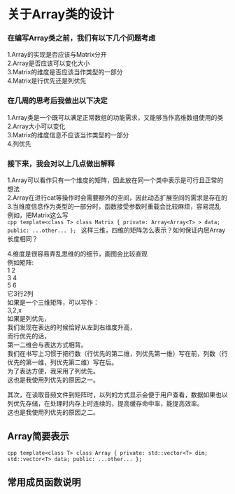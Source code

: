 # 关于Array类的设计

### 在编写Array类之前，我们有以下几个问题考虑
1.Array的实现是否应该与Matrix分开  
2.Array是否应该可以变化大小  
3.Matrix的维度是否应该当作类型的一部分  
4.Matrix是行优先还是列优先  

### 在几周的思考后我做出以下决定
1.Array类是一个既可以满足正常数组的功能需求，又能够当作高维数组使用的类  
2.Array大小可以变化  
3.Matrix的维度信息不应该当作类型的一部分  
4.列优先  


### 接下来，我会对以上几点做出解释
1.Array可以看作只有一个维度的矩阵，因此放在同一个类中表示是可行且正常的想法  
2.Array在进行cat等操作时会需要额外的空间，因此动态扩展空间的需求是存在的  
3.当维度信息作为类型的一部分时，函数接受参数时重载会比较麻烦，容易混乱  
例如，把Matrix这么写  
`cpp
template<class T>
class Matrix
{
    private:
    Array<Array<T> > data;
    public:
    ...other...
};
`
这样三维，四维的矩阵怎么表示？如何保证内层Array<T>长度相同？  

4.维度是很容易弄乱思维的的细节，画图会比较直观  
例如矩阵:  
1 2  
3 4  
5 6  
它3行2列  
如果是一个三维矩阵，可以写作：  
3,2,x  
如果是列优先，  
我们发现在表达的时候恰好从左到右维度升高，  
而行优先的话，  
第一二维会与表达方式相背。  
我们在书写上习惯于把行数（行优先的第二维，列优先第一维）写在前，列数（行优先的第一维，列优先第二维）写在后。  
为了表达方便，我采用了列优先。  
这也是我使用列优先的原因之一。  
  
其次，在读取音频文件到矩阵时，以列的方式显示会便于用户查看，数据如果也以列优先存储，在处理时内存上时连续的，提高缓存命中率，能提高效率。  
这也是我使用列优先的原因之二。  


## Array简要表示
`cpp
template<class T>
class Array
{
    private:
    std::vector<T> dim;
    std::vector<T> data;
    public:
    ...other...
};
`

## 常用成员函数说明





